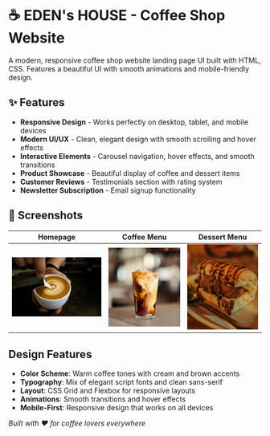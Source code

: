 # ☕ EDEN's HOUSE - Coffee Shop Website

A modern, responsive coffee shop website landing page UI built with HTML, CSS. Features a beautiful UI with smooth animations and mobile-friendly design.

## ✨ Features

- **Responsive Design** - Works perfectly on desktop, tablet, and mobile devices
- **Modern UI/UX** - Clean, elegant design with smooth scrolling and hover effects
- **Interactive Elements** - Carousel navigation, hover effects, and smooth transitions
- **Product Showcase** - Beautiful display of coffee and dessert items
- **Customer Reviews** - Testimonials section with rating system
- **Newsletter Subscription** - Email signup functionality

## 📱 Screenshots

| Homepage                                                  | Coffee Menu                      | Dessert Menu                   |
| --------------------------------------------------------- | -------------------------------- | ------------------------------ |
| ![Homepage](images/taylor-franz-GJogrGZxKJE-unsplash.jpg) | ![Coffee Menu](images/lungo.jpg) | ![Dessert Menu](images/d1.jpg) |

## Design Features

- **Color Scheme**: Warm coffee tones with cream and brown accents
- **Typography**: Mix of elegant script fonts and clean sans-serif
- **Layout**: CSS Grid and Flexbox for responsive layouts
- **Animations**: Smooth transitions and hover effects
- **Mobile-First**: Responsive design that works on all devices

_Built with ❤️ for coffee lovers everywhere_
